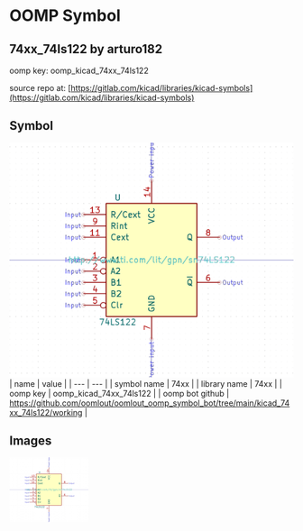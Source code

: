 # OOMP Symbol  
## 74xx_74ls122  by arturo182  
  
oomp key: oomp_kicad_74xx_74ls122  
  
source repo at: [https://gitlab.com/kicad/libraries/kicad-symbols](https://gitlab.com/kicad/libraries/kicad-symbols)  
## Symbol  
  
[![working.png](working_600.png)](working.png)  
| name | value | 
| --- | --- | 
| symbol name | 74xx | 
| library name | 74xx | 
| oomp key | oomp_kicad_74xx_74ls122 | 
| oomp bot github | https://github.com/oomlout/oomlout_oomp_symbol_bot/tree/main/kicad_74xx_74ls122/working | 
## Images  
  
[![working.png](working_140.png)](working.png)  
